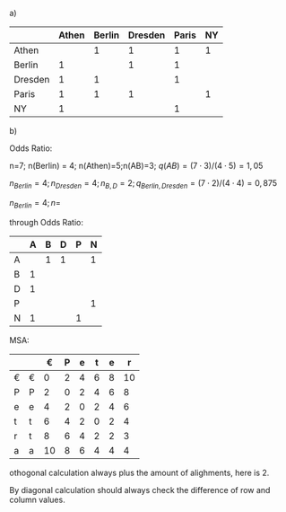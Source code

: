 a)

|         | Athen | Berlin | Dresden | Paris | NY   |
| ------- | ----- | ------ | ------- | ----- | ---- |
| Athen   |       | 1      | 1       | 1     | 1    |
| Berlin  | 1     |        | 1       | 1     |      |
| Dresden | 1     | 1      |         | 1     |      |
| Paris   | 1     | 1      | 1       |       | 1    |
| NY      | 1     |        |         | 1     |      |

b)

Odds Ratio:

n=7; n(Berlin) = 4; n(Athen)=5;n(AB)=3; $q(AB)=(7\cdot3)/(4\cdot 5)=1,05$

$n_{Berlin}=4;n_{Dresden}=4;n_{B,D}=2;q_{Berlin,Dresden}=(7\cdot 2)/(4\cdot 4)=0,875$

$n_{Berlin}=4;n_{}=$

through Odds Ratio:

|      | A    | B    | D    | P    | N    |
| ---- | ---- | ---- | ---- | ---- | ---- |
| A    |      | 1    | 1    |      | 1    |
| B    | 1    |      |      |      |      |
| D    | 1    |      |      |      |      |
| P    |      |      |      |      | 1    |
| N    | 1    |      |      | 1    |      |

MSA:

|      |      | €    | P    | e    | t    | e    | r    |
| ---- | ---- | ---- | ---- | ---- | ---- | ---- | ---- |
| €    | €    | 0    | 2    | 4    | 6    | 8    | 10   |
| P    | P    | 2    | 0    | 2    | 4    | 6    | 8    |
| e    | e    | 4    | 2    | 0    | 2    | 4    | 6    |
| t    | t    | 6    | 4    | 2    | 0    | 2    | 4    |
| r    | t    | 8    | 6    | 4    | 2    | 2    | 3    |
| a    | a    | 10   | 8    | 6    | 4    | 4    | 4    |

othogonal calculation always plus the amount of alighments, here is 2.

By diagonal calculation should always check the difference of row and column values.
